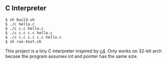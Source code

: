 ## C Interpreter

```shell
$ sh build.sh
$ ./c hello.c
$ ./c c.c hello.c
$ ./c c.c c.c hello.c
$ ./c c.c c.c c.c hello.c
$ sh run-test.sh
```

This project is a tiny C interpreter inspired by [c4](https://github.com/rswier/c4).
Only works on 32-bit arch becase the program assumes int and pointer has the same size.
